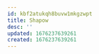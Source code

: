 ```yaml
---
id: kbf2atukqh8buvw1mkgzwpt
title: Shapow
desc: ''
updated: 1676237639261
created: 1676237639261
---
```

